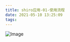 ```yaml
---
title: shiro应用-01-使用流程
date: 2021-05-10 13:25:09
tags:
---
```


![Image](https://mmbiz.qpic.cn/mmbiz_jpg/JfTPiahTHJhpmuJOMKBHpBCC00gwWgjwZW67mVRo4ffmBpibDMLQicgZJuicvNNnPaiaeXFxOPYY4OXATuhDj6Wnq6Q/640?wx_fmt=jpeg&wxfrom=5&wx_lazy=1&wx_co=1)

